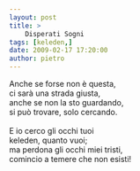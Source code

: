 ```yaml
---
layout: post
title: >
    Disperati Sogni
tags: [keleden,]
date: 2009-02-17 17:20:00
author: pietro
---
```

Anche se forse non è questa,<br/>ci sarà una strada giusta,<br/>anche se non la sto guardando,<br/>si può trovare, solo cercando.<br/><br/>E io cerco gli occhi tuoi<br/>keleden, quanto vuoi;<br/>ma perdona gli occhi miei tristi,<br/>comincio a temere che non esisti!
